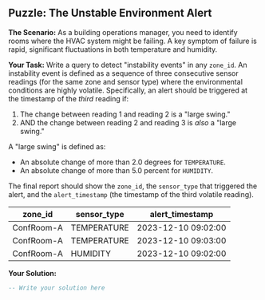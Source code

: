 ## Puzzle: The Unstable Environment Alert

**The Scenario:** As a building operations manager, you need to identify rooms where the HVAC system might be failing. A key symptom of failure is rapid, significant fluctuations in both temperature and humidity.

**Your Task:** Write a query to detect "instability events" in any `zone_id`. An instability event is defined as a sequence of three consecutive sensor readings (for the same zone and sensor type) where the environmental conditions are highly volatile. Specifically, an alert should be triggered at the timestamp of the *third* reading if:

1. The change between reading 1 and reading 2 is a "large swing."
2. AND the change between reading 2 and reading 3 is *also* a "large swing."

A "large swing" is defined as:

* An absolute change of more than 2.0 degrees for `TEMPERATURE`.
* An absolute change of more than 5.0 percent for `HUMIDITY`.

The final report should show the `zone_id`, the `sensor_type` that triggered the alert, and the `alert_timestamp` (the timestamp of the third volatile reading).

| zone_id    | sensor_type | alert_timestamp     |
| ---------- | ----------- | ------------------- |
| ConfRoom-A | TEMPERATURE | 2023-12-10 09:02:00 |
| ConfRoom-A | TEMPERATURE | 2023-12-10 09:03:00 |
| ConfRoom-A | HUMIDITY    | 2023-12-10 09:02:00 |

**Your Solution:**

```sql
-- Write your solution here
```
